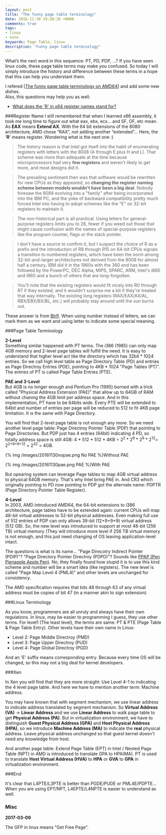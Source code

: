 ```yaml
---
layout: post
title: "The funny page table terminology"
date: 2016-11-30 19:28:26 +0800
comments: true
tags:
- linux
- note
keywords: Page Table, linux
description: "Funny page table terminology"
---
```


What’s the next word in this sequence: PT, PD, PDP, …? If you have seen linux code, these page table terms may make you confused. So today I will simply introduce the history and difference between these terms in a hope that this can help you understant them.

I refered [[The funny page table terminology on AMD64](http://www.pagetable.com/?p=1)] and add some new dishes.<br>
Also, this questions may help you as well:

* [What does the 'R' in x64 register names stand for?](http://softwareengineering.stackexchange.com/questions/127668/what-does-the-r-in-x64-register-names-stand-for)
<!-- more -->

###Register Name
I still remembered that when I learned x86 assembly, it took me long time to figure out what eax, ebx, ecx... and SF, OF, etc mean. As **EAX** means **Extend AX**. With the 64 bit extensions of the 8080 architecture, AMD chose “RAX”, not adding another “extended”… Here, the '**R**' means register. Wondering what is the next one :)

> The history reason is that Intel got itself into the habit of enumerating registers with letters with the 8008 (A through E plus H and L). That scheme was more than adequate at the time because microprocessors had very **few registers** and weren't likely to get more, and most designs did it. 

> The prevailing sentiment then was that software would be rewritten for new CPUs as they appeared, so **changing the register naming scheme between models wouldn't have been a big deal**. Nobody foresaw the 8088 evolving into a "family" after being incorporated into the IBM PC, and the yoke of backward compatibility pretty much forced Intel into having to adopt schemes like the "E" on 32-bit registers to maintain it.

> The non-historical part is all practical. Using letters for general-purpose registers limits you to 26, fewer if you weed out those that might cause confusion with the names of special-purpose registers like the program counter, flags or the stack pointer.

> I don't have a source to confirm it, but I suspect the choice of R as a prefix and the introduction of R8 through R15 on 64-bit CPUs signals a transition to numbered registers, which have been the norm among 32-bit-and-larger architectures not derived from the 8008 for almost half a century. IBM did it in the 1960s with the 360 and has been followed by the PowerPC, DEC Alpha, MIPS, SPARC, ARM, Intel's i860 and i960 and a bunch of others that are long-forgotten.

> You'll note that the existing registers would fit nicely into R0 through R7 if they existed, and it wouldn't surprise me a bit if they're treated that way internally. The existing long registers (RAX/EAX/AX/AL, RBX/EBX/BX/BL, etc.) will probably stay around until the sun burns out.

These answer is from [Blrfl](http://softwareengineering.stackexchange.com/users/20756/blrfl). When using number instead of letters, we can mark them as we want and using letter to indicate some special meaning.

###Page Table Terminology

**2-Level**<br>
Something similar happened with PT terms. The i386 (1985) can only map 4GB memory and 2-level page tables will fulfill the need. It is easy to understand that higher level act like the directory which has 32bit \* 1024 entries. So we call high level table as Page Directory Table (PD) and entries as Page Directroy Entries (PDE), pointing to 4KB * 1024 "Page Tables (PT)". The entries of PT is called Page Table Entries (PTE).

**PAE and 3-Level**<br>
But 4GB is no longer enough and Pentium Pro (1995) borned with a trick called "Physical Address Extension (PAE)" that allow up to 64GB of RAM without chaning the 4GB limit per address space. And in this implementation, PT have to be 64bits wide. Every PTE will be extended to 64bit and number of entries per page will be reduced to 512 to fit 4KB page limitation. It is the same with Page Directory.

You will find that 2-level page table is not enough any more. So we need another level page table: Page Directroy Pointer Table (PDP) that pointing to Page Directories. But PDP just has 4 entries (64bit) indicating 4 PD, so totally address space is still 4GB: 4 \* 512 \* 512 \* 4KB = 2<sup>2</sup> \* 2<sup>9</sup> \* 2<sup>9</sup> \* 2<sup>12</sup>= 2<sup>2+9+9+12</sup> = 2<sup>32</sup> = 4GB. 

{% img /images/20161130nopae.png No PAE %}Without PAE

{% img /images/20161130pae.png PAE %}With PAE

But opearing system can leverage Page tables to map 4GB virtual address to physical 64GB memory. That's why Intel bring PAE in. And CR3 which originally pointing to PD now pointing to PDP got the alternate name: PDPTR (Page Directory Pointer Table Register).

**4-Level**<br>
In 2003, AMD introduced AMD64, the 64-bit extensions to i386 architecture, page tables have to be extended again: current CPUs will map 48-bit virtual addresses to 52-bit physical addresses. Even making full use of 512 entries of PDP can only allows 39-bit (12+9+9+9) virtual address (512 GB). So, the new level was introduced to support at most 48-bit (256 TB) virtual memory (They will introduce more level if 256 TB virtual memory is not enough, and this just need changing of OS leaving application-level intact.

The questions is what is its name... "Page Direcotry Indirect Pointer (PDIP)"? "Page Directory Pointer Directroy (PDPD)"? Sounds like [PPAP (Pen Pienapple Apple Pen)](https://www.youtube.com/watch?v=d9TpRfDdyU0). No, they finally found how stupid it is to use this kind scheme and number will be a smart idea (like registers). The new level is called "Page Map Level 4 (PML4)" and other levels are unchanged for consistency.

The AMD specification requires that bits 48 through 63 of any virtual address must be copies of bit 47 (in a manner akin to sign extension)

###Linux Terminology

As you know, programmers are all unruly and always have their own regulations. In linux, may be easier to programming I guess, they use other terms. For level1 (The least level), the terms are same: PT & PTE (Page Table & Page Table Entry). Other levels have their own name in Linux:

* Level 2: Page Middle Directroy (PMD)
* Level 3: Page Upper Directroy (PUD)
* Level 4: Page Global Directroy (PGD)

And an 'E' suffix means corresponding entry. Because every time OS will be changed, so this may not a big deal for kernel developers.

###Xen

In Xen you will find that they are more straight: Use Level 4-1 to indicating the 4 level page table. And here we have to mention another term: Machine address.

You may have known that with segment mechanism, we use linear address to indicate address translated by segment mechanism. So **Virtual Address (VA)** -> **Linear Address** and we use **Linear Address** to walk page table to get **Physical Address (PA)**. But in virtualization environment, we have to distinguish **Guest Physical Address (GPA)** and **Host Physical Address (HPA)**, so we introduce **Machine Address (MA)** to indicate the **real** physical address. Leave physical address unchanged so that guest kernel doesn't need any knowledge from host.

And another page table: Extend Page Table (EPT) in Intel / Nested Page Table (NPT) in AMD is introduced to translate GPA to HPA(MA). PT is used to translate **Host Virtual Address (HVA)** to **HPA** or **GVA** to **GPA** in virtualization environment.

###End

It's clear that L4PTE/L3PTE is better than PGDE/PUDE or PML4E/PDPTE... When you are using EPT/NPT, L4EPTE/L4NPTE is easier to understand as well.

### Misc

**2017-03-09**

The GFP in linux means "Get Free Page".


